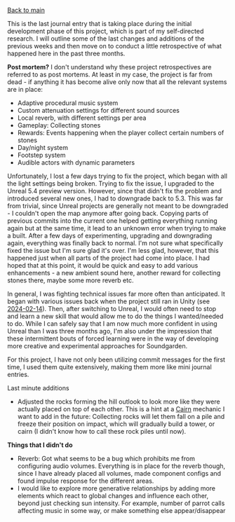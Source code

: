 [Back to main](index.html)


This is the last journal entry that is taking place during the initial development phase of this project, which is part of my self-directed research. I will outline some of the last changes and additions of the previous weeks and then move on to conduct a little retrospective of what happened here in the past three months.







**Post mortem?**
I don't understand why these project retrospectives are referred to as post mortems. At least in my case, the project is far from dead - if anything it has become alive only now that all the relevant systems are in place:
- Adaptive procedural music system
- Custom attenuation settings for different sound sources
- Local reverb, with different settings per area
- Gameplay: Collecting stones
- Rewards: Events happening when the player collect certain numbers of stones
- Day/night system
- Footstep system
- Audible actors with dynamic parameters


Unfortunately, I lost a few days trying to fix the project, which began with all the light settings being broken. Trying to fix the issue, I upgraded to the Unreal 5.4 preview version. However, since that didn't fix the problem and introduced several new ones, I had to downgrade back to 5.3. This was far from trivial, since Unreal projects are generally not meant to be downgraded - I couldn't open the map anymore after going back. Copying parts of previous commits into the current one helped getting everything running again but at the same time, it lead to an unknown error when trying to make a built. After a few days of experimenting, upgrading and downgrading again, everything was finally back to normal. I'm not sure what specifically fixed the issue but I'm sure glad it's over. I'm less glad, however, that this happened just when all parts of the project had come into place. I had hoped that at this point, it would be quick and easy to add various enhancements - a new ambient sound here, another reward for collecting stones there, maybe some more reverb etc.

In general, I was fighting technical issues far more often than anticipated. It began with various issues back when the project still ran in Unity (see [2024-02-14](2024-02-14.md)). Then, after switching to Unreal, I would often need to stop and learn a new skill that would allow me to do the things I wanted/needed to do. While I can safely say that I am now much more confident in using Unreal than I was three months ago, I'm also under the impression that these intermittent bouts of forced learning were in the way of developing more creative and experimental approaches for Soundgarden.


For this project, I have not only been utilizing commit messages for the first time, I used them quite extensively, making them more like mini journal entries.


Last minute additions
- Adjusted the rocks forming the hill outlook to look more like they were actually placed on top of each other. This is a hint at a [Cairn](https://en.wikipedia.org/wiki/Cairn) mechanic I want to add in the future: Collecting rocks will let them fall on a pile and freeze their position on impact, which will gradually build a tower, or cairn (I didn't know how to call these rock piles until now).

**Things that I didn't do**
- Reverb: Got what seems to be a bug which prohibits me from configuring audio volumes. Everything is in place for the reverb though, since I have already placed all volumes, made component configs and found impulse response for the different areas.
- I would like to explore more generative relationships by adding more elements which react to global changes and influence each other, beyond just checking sun intensity. For example, number of parrot calls affecting music in some way, or make something else appear/disappear